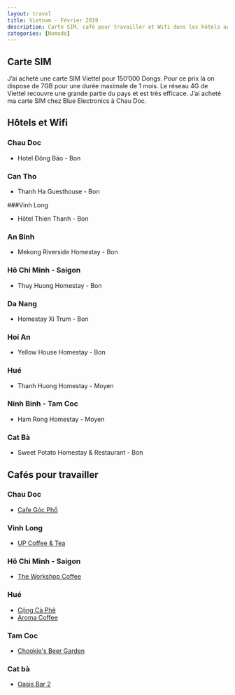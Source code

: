 ```yaml
---
layout: travel
title: Vietnam - Février 2019
description: Carte SIM, café pour travailler et Wifi dans les hôtels au Vietnam
categories: [Nomade]
---
```

## Carte SIM
J’ai acheté une carte SIM Viettel pour 150’000 Dongs. Pour ce prix là on dispose de 7GB pour une durée maximale de 1 mois. Le réseau 4G de Viettel recouvre une grande partie du pays et est très efficace. J’ai acheté ma carte SIM chez Blue Electronics à Chau Doc.

## Hôtels et Wifi

### Chau Doc

- Hotel Đông Bảo - Bon

### Can Tho
- Thanh Ha Guesthouse - Bon

###Vinh Long

- Hôtel Thien Thanh - Bon

### An Binh

- Mekong Riverside Homestay - Bon

### Hô Chi Minh - Saigon

- Thuy Huong Homestay - Bon

### Da Nang

- Homestay Xì Trum - Bon

### Hoi An

- Yellow House Homestay - Bon

### Hué

- Thanh Huong Homestay - Moyen

### Ninh Binh - Tam Coc

- Ham Rong Homestay - Moyen

### Cat Bà
- Sweet Potato Homestay & Restaurant - Bon

## Cafés pour travailler

### Chau Doc

- [Cafe Góc Phố](https://goo.gl/maps/h23yc3BuGaw)

### Vinh Long

- [UP Coffee & Tea](https://goo.gl/maps/K9S6Rrd8DHm)

### Hô Chi Minh - Saigon

- [The Workshop Coffee](https://goo.gl/maps/fsHvqAeXFs12) 

### Hué

- [Cộng Cà Phê](https://goo.gl/maps/98XxWy6Rwg92)
- [Aroma Coffee](https://goo.gl/maps/Rbn6xEVFtZF2)

### Tam Coc

- [Chookie's Beer Garden](https://goo.gl/maps/zmJ41DqZpcA2)

### Cat bà

- [Oasis Bar 2](https://goo.gl/maps/tdtN6auB2rk)